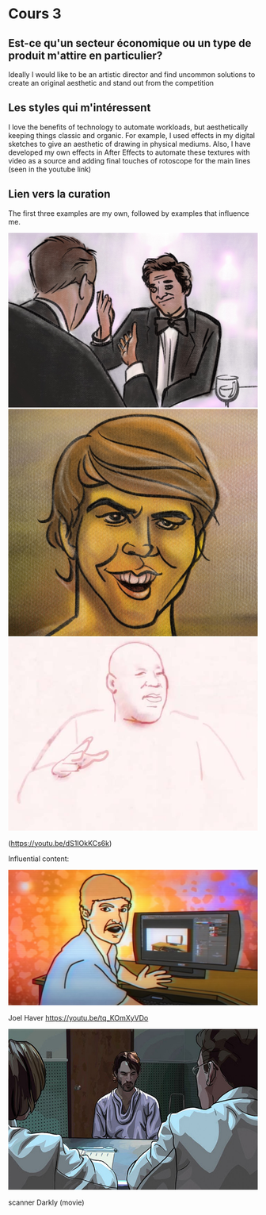 # Cours 3
## Est-ce qu'un secteur économique ou un type de produit m'attire en particulier? 
Ideally I would like to be an artistic director and find uncommon solutions to create an original aesthetic and stand out from the competition 

## Les styles qui m'intéressent
I love the benefits of technology to automate workloads, but aesthetically keeping things classic and organic.  For example, I used effects in my digital sketches to give an aesthetic of drawing in physical mediums.  Also, I have developed my own effects in After Effects to automate these textures with video as a source and adding final touches of rotoscope for the main lines (seen in the youtube link)

## Lien vers la curation
The first three examples are my own, followed by examples that influence me. 

![image01](images/columbo.jpg)
![image01](images/andrew.jpg)
![image01](images/tony.jpg)

(https://youtu.be/dS1IOkKCs6k)

Influential content:

![image01](images/joel.jpg)

Joel Haver https://youtu.be/tq_KOmXyVDo

![image01](images/scanner.jpg)

scanner Darkly (movie)

